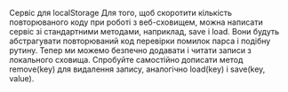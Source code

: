 Сервіс для localStorage
Для того, щоб скоротити кількість повторюваного коду при роботі з веб-сховищем, можна написати сервіс зі стандартними методами, наприклад, save і load. Вони будуть абстрагувати повторюваний код перевірки помилок парса і подібну рутину.
Тепер ми можемо безпечно додавати і читати записи з локального сховища. Спробуйте самостійно дописати метод remove(key) для видалення запису, аналогічно load(key) і save(key, value).
